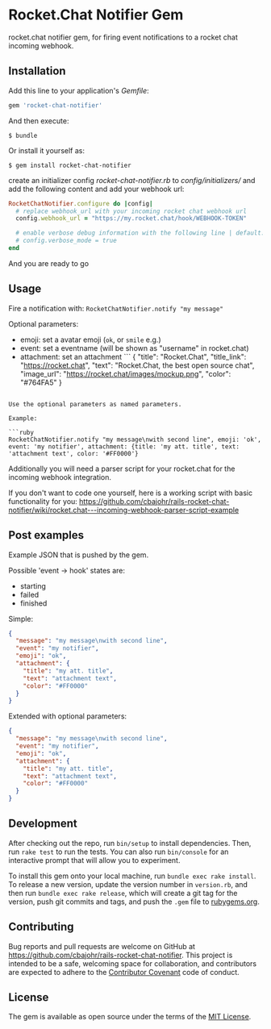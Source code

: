 # Rocket.Chat Notifier Gem
rocket.chat notifier gem, for firing event notifications to a rocket chat incoming webhook.

## Installation

Add this line to your application's *Gemfile*:

```ruby
gem 'rocket-chat-notifier'
```

And then execute:

    $ bundle

Or install it yourself as:

    $ gem install rocket-chat-notifier

create an initializer config *rocket-chat-notifier.rb* to *config/initializers/* and add the following content and add your webhook url:

```ruby
RocketChatNotifier.configure do |config|
  # replace webhook_url with your incoming rocket chat webhook url
  config.webhook_url = "https://my.rocket.chat/hook/WEBHOOK-TOKEN"

  # enable verbose debug information with the following line | default: false
  # config.verbose_mode = true
end
```

And you are ready to go

## Usage

Fire a notification with: `RocketChatNotifier.notify "my message"`

Optional parameters:
* emoji: set a avatar emoji (`ok`, or `smile` e.g.)
* event: set a eventname (will be shown as "username" in rocket.chat)
* attachment: set an attachment ```
{
  "title": "Rocket.Chat",
  "title_link": "https://rocket.chat",
  "text": "Rocket.Chat, the best open source chat",
  "image_url": "https://rocket.chat/images/mockup.png",
  "color": "#764FA5"
}
```

Use the optional parameters as named parameters.

Example:

```ruby
RocketChatNotifier.notify "my message\nwith second line", emoji: 'ok', event: 'my notifier', attachment: {title: 'my att. title', text: 'attachment text', color: '#FF0000'}
```

Additionally you will need a parser script for your rocket.chat for the incoming webhook integration.

If you don't want to code one yourself, here is a working script with basic functionality for you:
https://github.com/cbajohr/rails-rocket-chat-notifier/wiki/rocket.chat---incoming-webhook-parser-script-example


## Post examples

Example JSON that is pushed by the gem.

Possible 'event -> hook' states are:
* starting
* failed
* finished

Simple:
```JSON
{
  "message": "my message\nwith second line",
  "event": "my notifier",
  "emoji": "ok",
  "attachment": {
    "title": "my att. title",
    "text": "attachment text",
    "color": "#FF0000"
  }
}
```

Extended with optional parameters:
```JSON
{
  "message": "my message\nwith second line",
  "event": "my notifier",
  "emoji": "ok",
  "attachment": {
    "title": "my att. title",
    "text": "attachment text",
    "color": "#FF0000"
  }
}
```

## Development

After checking out the repo, run `bin/setup` to install dependencies. Then, run `rake test` to run the tests. You can also run `bin/console` for an interactive prompt that will allow you to experiment.

To install this gem onto your local machine, run `bundle exec rake install`. To release a new version, update the version number in `version.rb`, and then run `bundle exec rake release`, which will create a git tag for the version, push git commits and tags, and push the `.gem` file to [rubygems.org](https://rubygems.org).

## Contributing

Bug reports and pull requests are welcome on GitHub at https://github.com/cbajohr/rails-rocket-chat-notifier. This project is intended to be a safe, welcoming space for collaboration, and contributors are expected to adhere to the [Contributor Covenant](http://contributor-covenant.org) code of conduct.

## License

The gem is available as open source under the terms of the [MIT License](http://opensource.org/licenses/MIT).

